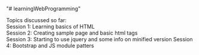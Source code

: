 "# learningWebProgramming" 

Topics discussed so far: <br>
Session 1: Learning basics of HTML <br>
Session 2: Creating sample page and basic html tags <br>
Session 3: Starting to use jquery and some info on minified version
Session 4: Bootstrap and JS module patters
